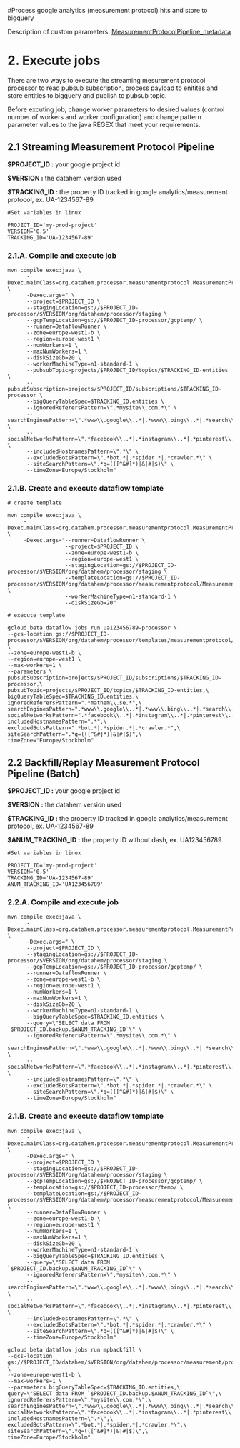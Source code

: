 #Process google analytics (measurement protocol) hits and store to bigquery

Description of custom parameters: [MeasurementProtocolPipeline_metadata](./MeasurementProtocolPipeline_metadata)

# 2. Execute jobs

There are two ways to execute the streaming mesurement protocol processor to read pubsub subscription, process payload to enitites and store entities to bigquery and publish to pubsub topic. 

Before excuting job, change worker parameters to desired values (control number of workers and worker configuration) and change pattern parameter values to the java REGEX that meet your requirements.

## 2.1 Streaming Measurement Protocol Pipeline

**$PROJECT_ID :** your google project id

**$VERSION :** the datahem version used

**$TRACKING_ID :** the property ID tracked in google analytics/measurement protocol, ex. UA-1234567-89

```shell
#Set variables in linux

PROJECT_ID='my-prod-project'
VERSION='0.5'
TRACKING_ID='UA-1234567-89'
```

### 2.1.A. Compile and execute job

```shell
mvn compile exec:java \
      -Dexec.mainClass=org.datahem.processor.measurementprotocol.MeasurementProtocolPipeline \
      -Dexec.args=" \
      --project=$PROJECT_ID \
      --stagingLocation=gs://$PROJECT_ID-processor/$VERSION/org/datahem/processor/staging \
      --gcpTempLocation=gs://$PROJECT_ID-processor/gcptemp/ \
      --runner=DataflowRunner \
      --zone=europe-west1-b \
      --region=europe-west1 \
      --numWorkers=1 \
      --maxNumWorkers=1 \
      --diskSizeGb=20 \
      --workerMachineType=n1-standard-1 \
      --pubsubTopic=projects/$PROJECT_ID/topics/$TRACKING_ID-entities \
      --pubsubSubscription=projects/$PROJECT_ID/subscriptions/$TRACKING_ID-processor \
      --bigQueryTableSpec=$TRACKING_ID.entities \
      --ignoredReferersPattern=\".*mysite\\.com.*\" \
      --searchEnginesPattern=\".*www\\.google\\..*|.*www\\.bing\\..*|.*search\\.yahoo\\..*\" \
      --socialNetworksPattern=\".*facebook\\..*|.*instagram\\..*|.*pinterest\\..*|.*youtube\\..*|.*linkedin\\..*|.*twitter\\..*\" \
      --includedHostnamesPattern=\".*\" \
      --excludedBotsPattern=\".*bot.*|.*spider.*|.*crawler.*\" \
      --siteSearchPattern=\".*q=(([^&#]*)|&|#|$)\" \
      --timeZone=Europe/Stockholm"
```

### 2.1.B. Create and execute dataflow template

```shell
# create template

mvn compile exec:java \
     -Dexec.mainClass=org.datahem.processor.measurementprotocol.MeasurementProtocolPipeline \
     -Dexec.args="--runner=DataflowRunner \
                  --project=$PROJECT_ID \
                  --zone=europe-west1-b \
                  --region=europe-west1 \
                  --stagingLocation=gs://$PROJECT_ID-processor/$VERSION/org/datahem/processor/staging \
                  --templateLocation=gs://$PROJECT_ID-processor/$VERSION/org/datahem/processor/measurementprotocol/MeasurementProtocolPipeline \
                  --workerMachineType=n1-standard-1 \
                  --diskSizeGb=20"
```

```shell
# execute template

gcloud beta dataflow jobs run ua123456789-processor \
--gcs-location gs://$PROJECT_ID-processor/$VERSION/org/datahem/processor/templates/measurementprotocol/MeasurementProtocolPipeline \
--zone=europe-west1-b \
--region=europe-west1 \
--max-workers=1 \
--parameters \
pubsubSubscription=projects/$PROJECT_ID/subscriptions/$TRACKING_ID-processor,\
pubsubTopic=projects/$PROJECT_ID/topics/$TRACKING_ID-entities,\
bigQueryTableSpec=$TRACKING_ID.entities,\
ignoredReferersPattern=".*mathem\\.se.*",\
searchEnginesPattern=".*www\\.google\\..*|.*www\\.bing\\..*|.*search\\.yahoo\\..*",\
socialNetworksPattern=".*facebook\\..*|.*instagram\\..*|.*pinterest\\..*|.*youtube\\..*|.*linkedin\\..*|.*twitter\\..*",\
includedHostnamesPattern=".*",\
excludedBotsPattern=".*bot.*|.*spider.*|.*crawler.*",\
siteSearchPattern=".*q=(([^&#]*)|&|#|$)",\
timeZone="Europe/Stockholm"
```

## 2.2 Backfill/Replay Measurement Protocol Pipeline (Batch)

**$PROJECT_ID :** your google project id

**$VERSION :** the datahem version used

**$TRACKING_ID :** the property ID tracked in google analytics/measurement protocol, ex. UA-1234567-89

**$ANUM_TRACKING_ID :** the property ID without dash, ex. UA123456789

```shell
#Set variables in linux

PROJECT_ID='my-prod-project'
VERSION='0.5'
TRACKING_ID='UA-1234567-89'
ANUM_TRACKING_ID='UA123456789'
```

### 2.2.A. Compile and execute job
```shell
mvn compile exec:java \
      -Dexec.mainClass=org.datahem.processor.measurementprotocol.MeasurementProtocolBackfillPipeline \
      -Dexec.args=" \
      --project=$PROJECT_ID \
      --stagingLocation=gs://$PROJECT_ID-processor/$VERSION/org/datahem/processor/staging \
      --gcpTempLocation=gs://$PROJECT_ID-processor/gcptemp/ \
      --runner=DataflowRunner \
      --zone=europe-west1-b \
      --region=europe-west1 \
      --numWorkers=1 \
      --maxNumWorkers=1 \
      --diskSizeGb=20 \
      --workerMachineType=n1-standard-1 \
      --bigQueryTableSpec=$TRACKING_ID.entities \
      --query=\"SELECT data FROM `$PROJECT_ID.backup.$ANUM_TRACKING_ID`\" \
      --ignoredReferersPattern=\".*mysite\\.com.*\" \
      --searchEnginesPattern=\".*www\\.google\\..*|.*www\\.bing\\..*|.*search\\.yahoo\\..*\" \
      --socialNetworksPattern=\".*facebook\\..*|.*instagram\\..*|.*pinterest\\..*|.*youtube\\..*|.*linkedin\\..*|.*twitter\\..*\" \
      --includedHostnamesPattern=\".*\" \
      --excludedBotsPattern=\".*bot.*|.*spider.*|.*crawler.*\" \
      --siteSearchPattern=\".*q=(([^&#]*)|&|#|$)\" \
      --timeZone=Europe/Stockholm"
```

### 2.1.B. Create and execute dataflow template
```shell
mvn compile exec:java \
      -Dexec.mainClass=org.datahem.processor.measurementprotocol.MeasurementProtocolBackfillPipeline \
      -Dexec.args=" \
      --project=$PROJECT_ID \
      --stagingLocation=gs://$PROJECT_ID-processor/$VERSION/org/datahem/processor/staging \
      --gcpTempLocation=gs://$PROJECT_ID-processor/gcptemp/ \
      --tempLocation=gs://$PROJECT_ID-processor/temp/ \
      --templateLocation=gs://$PROJECT_ID-processor/$VERSION/org/datahem/processor/measurementprotocol/MeasurementProtocolBackfillPipeline \
      --runner=DataflowRunner \
      --zone=europe-west1-b \
      --region=europe-west1 \
      --numWorkers=1 \
      --maxNumWorkers=1 \
      --diskSizeGb=20 \
      --workerMachineType=n1-standard-1 \
      --bigQueryTableSpec=$TRACKING_ID.entities \
      --query=\"SELECT data FROM `$PROJECT_ID.backup.$ANUM_TRACKING_ID`\" \
      --ignoredReferersPattern=\".*mysite\\.com.*\" \
      --searchEnginesPattern=\".*www\\.google\\..*|.*www\\.bing\\..*|.*search\\.yahoo\\..*\" \
      --socialNetworksPattern=\".*facebook\\..*|.*instagram\\..*|.*pinterest\\..*|.*youtube\\..*|.*linkedin\\..*|.*twitter\\..*\" \
      --includedHostnamesPattern=\".*\" \
      --excludedBotsPattern=\".*bot.*|.*spider.*|.*crawler.*\" \
      --siteSearchPattern=\".*q=(([^&#]*)|&|#|$)\" \
      --timeZone=Europe/Stockholm"
```

```shell
gcloud beta dataflow jobs run mpbackfill \
--gcs-location gs://$PROJECT_ID/datahem/$VERSION/org/datahem/processor/measurement/protocol/MeasurementProtocolBackfillPipeline \
--zone=europe-west1-b \
--max-workers=1 \
--parameters bigQueryTableSpec=$TRACKING_ID.entities,\
query=\"SELECT data FROM `$PROJECT_ID.backup.$ANUM_TRACKING_ID`\",\
ignoredReferersPattern=\".*mysite\\.com.*\",\
searchEnginesPattern=\".*www\\.google\\..*|.*www\\.bing\\..*|.*search\\.yahoo\\..*\",\
socialNetworksPattern=\".*facebook\\..*|.*instagram\\..*|.*pinterest\\..*|.*youtube\\..*|.*linkedin\\..*|.*twitter\\..*\",\
includedHostnamesPattern=\".*\",\
excludedBotsPattern=\".*bot.*|.*spider.*|.*crawler.*\",\
siteSearchPattern=\".*q=(([^&#]*)|&|#|$)\",\
timeZone=Europe/Stockholm"
```